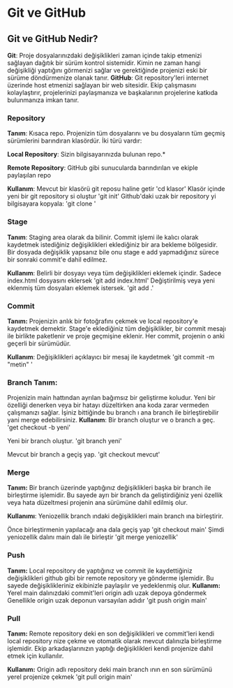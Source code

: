 # Git ve GitHub

## Git ve GitHub Nedir?

 **Git**: 
 Proje dosyalarınızdaki değişiklikleri zaman içinde takip etmenizi sağlayan dağıtık bir sürüm kontrol sistemidir. Kimin ne zaman hangi değişikliği yaptığını görmenizi sağlar ve gerektiğinde projenizi eski bir sürüme döndürmenize olanak tanır.
  **GitHub**:
 Git repository'leri internet üzerinde host etmenizi sağlayan bir web sitesidir. Ekip çalışmasını kolaylaştırır, projelerinizi paylaşmanıza ve başkalarının projelerine katkıda bulunmanıza imkan tanır.
  
  ### Repository
  
  **Tanım**: Kısaca  repo. Projenizin tüm dosyalarını ve bu dosyaların tüm geçmiş sürümlerini barındıran klasördür. İki türü vardır: 
 
 **Local Repository**:
  Sizin bilgisayarınızda bulunan repo.* 
  
  **Remote Repository**: GitHub gibi sunucularda barındırılan ve ekiple paylaşılan repo
  
  **Kullanım**:
 Mevcut bir klasörü git reposu haline getir 
 'cd klasor'
Klasör içinde yeni bir git repository si oluştur
'git init'
Github'daki uzak bir repository yi bilgisayara kopyala:
'git clone '

 ### Stage 

 **Tanım**: Staging area olarak da bilinir. Commit işlemi ile kalıcı olarak kaydetmek istediğiniz değişiklikleri eklediğiniz bir ara bekleme bölgesidir. Bir dosyada değişiklik yapsanız bile onu stage e add yapmadığınız sürece bir sonraki commit'e dahil edilmez.

 **Kullanım**:
 Belirli bir dosyayı veya tüm değişiklikleri eklemek içindir.
 Sadece index.html dosyasını eklersek
 'git add index.html'
  Değiştirilmiş veya yeni eklenmiş tüm dosyaları eklemek istersek.
 'git add .'
 
 ### Commit 

 **Tanım:** Projenizin anlık bir fotoğrafını çekmek ve local repository'e kaydetmek demektir. Stage'e eklediğiniz tüm değişiklikler, bir commit mesajı ile birlikte paketlenir ve proje geçmişine eklenir. Her commit, projenin o anki geçerli bir sürümüdür.
 
 **Kullanım**:
  Değişiklikleri açıklayıcı bir mesaj ile kaydetmek
  'git commit -m "metin" '
 
### Branch Tanım:
 Projenizin main hattından ayrılan bağımsız bir geliştirme koludur. Yeni bir özelliği denerken veya bir hatayı düzeltirken ana koda zarar vermeden çalışmanızı sağlar. İşiniz bittiğinde bu branch ı ana branch ile birleştirebilir yani merge edebilirsiniz.
 **Kullanım**:
 Bir branch oluştur ve o branch a geç. 
 'get checkout -b yeni'
 
Yeni bir branch oluştur.
'git branch yeni'

Mevcut bir branch a geçiş yap.
'git checkout mevcut'

### Merge 

**Tanım:** Bir branch üzerinde yaptığınız değişiklikleri başka bir branch ile birleştirme işlemidir. Bu sayede ayrı bir branch da geliştirdiğiniz yeni özellik veya hata düzeltmesi projenin ana sürümüne dahil edilmiş olur.

**Kullanımı**:
Yeniozellik branch ındaki değişiklikleri main branch ına birleştirir.

Önce birleştirmenin yapılacağı ana dala geçiş yap
'git checkout main'
Şimdi yeniozellik dalını main dalı ile birleştir
'git merge yeniozellik'

### Push 
**Tanım:** Local repository de yaptığınız ve commit ile kaydettiğiniz değişiklikleri github gibi bir remote repository ye gönderme işlemidir. Bu sayede değişiklikleriniz ekibinizle paylaşılır ve yedeklenmiş olur.
 **Kullanım:**
 Yerel main dalınızdaki commit'leri origin adlı uzak depoya göndermek
 Genellikle origin uzak deponun varsayılan adıdır
 'git push origin main'
 
  ### Pull 
  
  **Tanım:** 
  Remote repository deki en son değişiklikleri ve commit'leri kendi local repository nize çekme ve otomatik olarak mevcut dalınızla birleştirme işlemidir. Ekip arkadaşlarınızın yaptığı değişiklikleri kendi projenize dahil etmek için kullanılır.

 **Kullanım:**
 Origin adlı repository deki main branch ının en son sürümünü yerel projenize çekmek
 'git pull origin main'